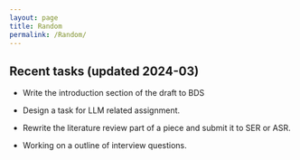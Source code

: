 ```yaml
---
layout: page
title: Random
permalink: /Random/
---
```


## Recent tasks (updated 2024-03)

- Write the introduction section of the draft to BDS

- Design a task for LLM related assignment.

- Rewrite the literature review part of a piece and submit it to SER or ASR.

- Working on a outline of interview questions.